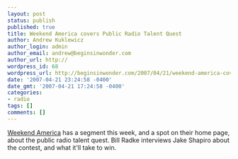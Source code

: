 ```yaml
---
layout: post
status: publish
published: true
title: Weekend America covers Public Radio Talent Quest
author: Andrew Kuklewicz
author_login: admin
author_email: andrew@beginsinwonder.com
author_url: http://
wordpress_id: 68
wordpress_url: http://beginsinwonder.com/2007/04/21/weekend-america-covers-public-radio-talent-quest/
date: '2007-04-21 23:24:58 -0400'
date_gmt: '2007-04-21 17:24:58 -0400'
categories:
- radio
tags: []
comments: []
---
```

<p><a href="http://weekendamerica.publicradio.org/programs/2007/04/21/public_radio_talent_.html">Weekend America</a> has a segment this week, and a spot on their home page, about the public radio talent quest.  Bill Radke interviews Jake Shapiro about the contest, and what it'll take to win.<!--b59e3263160ec9eff942c55927958d46--></p>
